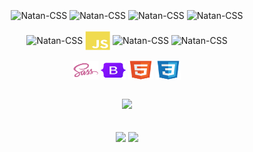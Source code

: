 

  
  <div  align="center" style="display: inline_block"><br>
     <img  align="center" alt="Natan-CSS" height="40" width="50"  src="https://cdn.jsdelivr.net/gh/devicons/devicon/icons/docker/docker-original.svg" /> 
     <img  align="center" alt="Natan-CSS" height="40" width="50"  src="https://cdn.jsdelivr.net/gh/devicons/devicon/icons/java/java-original.svg" />   
    <img  align="center" alt="Natan-CSS" height="30" width="40"  src="https://cdn.jsdelivr.net/gh/devicons/devicon/icons/spring/spring-original.svg" />  
    <img  align="center" alt="Natan-CSS" height="30" width="40"  src="https://cdn.jsdelivr.net/gh/devicons/devicon/icons/postgresql/postgresql-original.svg" />
    <br/>
    <br/>
     <img  align="center" alt="Natan-CSS" height="40" width="40"  src="https://cdn.jsdelivr.net/gh/devicons/devicon/icons/python/python-original.svg" />
    <img align="center" alt="Natan-Js" height="30" width="40" src="https://raw.githubusercontent.com/devicons/devicon/master/icons/javascript/javascript-plain.svg">
    <img  align="center" alt="Natan-CSS" height="30" width="40"  src="https://cdn.jsdelivr.net/gh/devicons/devicon/icons/nodejs/nodejs-original.svg" />
    <img  align="center" alt="Natan-CSS" height="30" width="40"  src="https://cdn.jsdelivr.net/gh/devicons/devicon/icons/react/react-original.svg" />
  <br/>
    <br/>
    <img align="center" alt="Natan-CSS" height="30" width="40" src="https://raw.githubusercontent.com/devicons/devicon/master/icons/sass/sass-original.svg">
    <img align="center" alt="Natan-CSS" height="30" width="40" src="https://raw.githubusercontent.com/devicons/devicon/master/icons/bootstrap/bootstrap-original.svg">
    <img align="center" alt="Natan-HTML" height="30" width="40" src="https://raw.githubusercontent.com/devicons/devicon/master/icons/html5/html5-original.svg">
    <img align="center" alt="Natan-CSS" height="30" width="40" src="https://raw.githubusercontent.com/devicons/devicon/master/icons/css3/css3-original.svg">
    <br/>
    <br/>
 </div>
  
  </p>
  
 <div  align="center"> 
<!--   <a  align="center" href="https://wa.me/5545999436863" target="_blank"><img src="https://img.shields.io/badge/WhatsApp-25D366?style=for-the-badge&logo=whatsapp&logoColor=white" target="_blank"></a>
  <a  align="center" href="https://www.instagram.com/bravo_codes/" target="_blank"><img src="https://img.shields.io/badge/-Instagram-%23E4405F?style=for-the-badge&logo=instagram&logoColor=white" target="_blank"></a> -->
  <a  align="center" href="https://www.linkedin.com/in/natan-oliveira-71023822b/" target="_blank"><img src="https://img.shields.io/badge/Natan%20Oliveira-Linkedin-blue" target="_blank"></a> 
</div>

   <br/>
   <br/>
   
  <div align="center">
    <img height="180em" src="https://github-readme-stats.vercel.app/api/top-langs/?username=natanbravo&layout=compact&langs_count=7&theme=radical"/>
     <a href="https://github.com/natanbravo"> 
    <img height="180em" src="https://github-readme-stats.vercel.app/api?username=natanbravo&show_icons=true&theme=radical&include_all_commits=true&count_private=true"/>
  </div>

